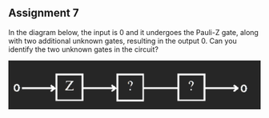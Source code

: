 Assignment 7
------------

In the diagram below, the input is 0 and it undergoes the Pauli-Z gate, along with two additional unknown gates, resulting in the output 0. Can you identify the two unknown gates in the circuit? 

![Circuit diagram](../demos/fig/assignment7.png)